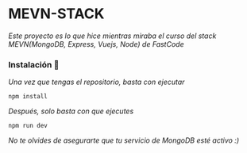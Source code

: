# MEVN-STACK

_Este proyecto es lo que hice mientras miraba el curso del stack MEVN(MongoDB, Express, Vuejs, Node) de FastCode_

### Instalación 🔧

_Una vez que tengas el repositorio, basta con ejecutar_

```
npm install
```

_Después, solo basta con que ejecutes_

```
npm run dev
```

_No te olvides de asegurarte que tu servicio de MongoDB esté activo :)_

